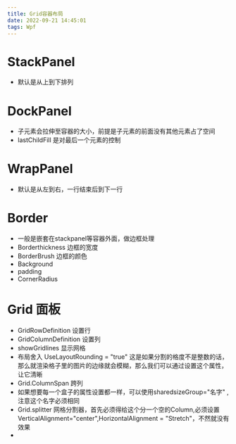 ```yaml
---
title: Grid容器布局
date: 2022-09-21 14:45:01
tags: Wpf
---
```


#  StackPanel
- 默认是从上到下排列

# DockPanel
- 子元素会拉伸至容器的大小，前提是子元素的前面没有其他元素占了空间
- lastChildFill 是对最后一个元素的控制

# WrapPanel
- 默认是从左到右，一行结束后到下一行

# Border
- 一般是嵌套在stackpanel等容器外面，做边框处理
- Borderthickness  边框的宽度
- BorderBrush 边框的颜色
- Background
- padding
- CornerRadius

# Grid 面板
- GridRowDefinition 设置行
- GridColumnDefinition 设置列
- showGridlines 显示网格
- 布局舍入 UseLayoutRounding = "true" 这是如果分割的格度不是整数的话，那么就渲染格子里的图片的边缘就会模糊，那么我们可以通过设置这个属性，让它清晰
- Grid.ColumnSpan 跨列
- 如果想要每一个盒子的属性设置都一样，可以使用sharedsizeGroup="名字" ,注意这个名字必须相同
- Grid.splitter 网格分割器，首先必须得给这个分一个空的Column,必须设置VerticalAlignment="center",HorizontalAlignment = "Stretch"，不然就没有效果
- 